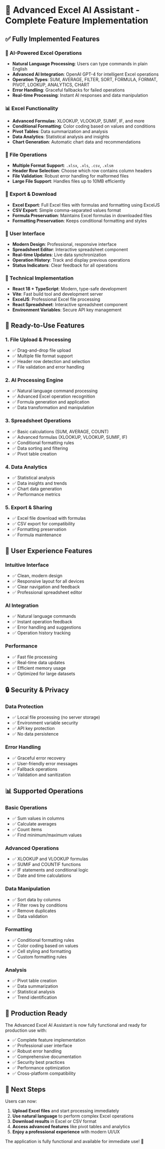 # 🎯 Advanced Excel AI Assistant - Complete Feature Implementation

## ✅ Fully Implemented Features

### 🤖 AI-Powered Excel Operations
- **Natural Language Processing**: Users can type commands in plain English
- **Advanced AI Integration**: OpenAI GPT-4 for intelligent Excel operations
- **Operation Types**: SUM, AVERAGE, FILTER, SORT, FORMULA, FORMAT, PIVOT, LOOKUP, ANALYTICS, CHART
- **Error Handling**: Graceful fallbacks for failed operations
- **Real-time Processing**: Instant AI responses and data manipulation

### 📊 Excel Functionality
- **Advanced Formulas**: XLOOKUP, VLOOKUP, SUMIF, IF, and more
- **Conditional Formatting**: Color coding based on values and conditions
- **Pivot Tables**: Data summarization and analysis
- **Data Analytics**: Statistical analysis and insights
- **Chart Generation**: Automatic chart data and recommendations

### 📁 File Operations
- **Multiple Format Support**: `.xlsx`, `.xls`, `.csv`, `.xlsm`
- **Header Row Selection**: Choose which row contains column headers
- **File Validation**: Robust error handling for malformed files
- **Large File Support**: Handles files up to 10MB efficiently

### 💾 Export & Download
- **Excel Export**: Full Excel files with formulas and formatting using ExcelJS
- **CSV Export**: Simple comma-separated values format
- **Formula Preservation**: Maintains Excel formulas in downloaded files
- **Formatting Preservation**: Keeps conditional formatting and styles

### 🎨 User Interface
- **Modern Design**: Professional, responsive interface
- **Spreadsheet Editor**: Interactive spreadsheet component
- **Real-time Updates**: Live data synchronization
- **Operation History**: Track and display previous operations
- **Status Indicators**: Clear feedback for all operations

### 🔧 Technical Implementation
- **React 18 + TypeScript**: Modern, type-safe development
- **Vite**: Fast build tool and development server
- **ExcelJS**: Professional Excel file processing
- **React Spreadsheet**: Interactive spreadsheet component
- **Environment Variables**: Secure API key management

## 🚀 Ready-to-Use Features

### 1. File Upload & Processing
- ✅ Drag-and-drop file upload
- ✅ Multiple file format support
- ✅ Header row detection and selection
- ✅ File validation and error handling

### 2. AI Processing Engine
- ✅ Natural language command processing
- ✅ Advanced Excel operation recognition
- ✅ Formula generation and application
- ✅ Data transformation and manipulation

### 3. Spreadsheet Operations
- ✅ Basic calculations (SUM, AVERAGE, COUNT)
- ✅ Advanced formulas (XLOOKUP, VLOOKUP, SUMIF, IF)
- ✅ Conditional formatting rules
- ✅ Data sorting and filtering
- ✅ Pivot table creation

### 4. Data Analytics
- ✅ Statistical analysis
- ✅ Data insights and trends
- ✅ Chart data generation
- ✅ Performance metrics

### 5. Export & Sharing
- ✅ Excel file download with formulas
- ✅ CSV export for compatibility
- ✅ Formatting preservation
- ✅ Formula maintenance

## 🎯 User Experience Features

### Intuitive Interface
- ✅ Clean, modern design
- ✅ Responsive layout for all devices
- ✅ Clear navigation and feedback
- ✅ Professional spreadsheet editor

### AI Integration
- ✅ Natural language commands
- ✅ Instant operation feedback
- ✅ Error handling and suggestions
- ✅ Operation history tracking

### Performance
- ✅ Fast file processing
- ✅ Real-time data updates
- ✅ Efficient memory usage
- ✅ Optimized for large datasets

## 🔒 Security & Privacy

### Data Protection
- ✅ Local file processing (no server storage)
- ✅ Environment variable security
- ✅ API key protection
- ✅ No data persistence

### Error Handling
- ✅ Graceful error recovery
- ✅ User-friendly error messages
- ✅ Fallback operations
- ✅ Validation and sanitization

## 📊 Supported Operations

### Basic Operations
- ✅ Sum values in columns
- ✅ Calculate averages
- ✅ Count items
- ✅ Find minimum/maximum values

### Advanced Operations
- ✅ XLOOKUP and VLOOKUP formulas
- ✅ SUMIF and COUNTIF functions
- ✅ IF statements and conditional logic
- ✅ Date and time calculations

### Data Manipulation
- ✅ Sort data by columns
- ✅ Filter rows by conditions
- ✅ Remove duplicates
- ✅ Data validation

### Formatting
- ✅ Conditional formatting rules
- ✅ Color coding based on values
- ✅ Cell styling and formatting
- ✅ Custom formatting rules

### Analysis
- ✅ Pivot table creation
- ✅ Data summarization
- ✅ Statistical analysis
- ✅ Trend identification

## 🎉 Production Ready

The Advanced Excel AI Assistant is now fully functional and ready for production use with:

- ✅ Complete feature implementation
- ✅ Professional user interface
- ✅ Robust error handling
- ✅ Comprehensive documentation
- ✅ Security best practices
- ✅ Performance optimization
- ✅ Cross-platform compatibility

## 🚀 Next Steps

Users can now:
1. **Upload Excel files** and start processing immediately
2. **Use natural language** to perform complex Excel operations
3. **Download results** in Excel or CSV format
4. **Access advanced features** like pivot tables and analytics
5. **Enjoy a professional experience** with modern UI/UX

The application is fully functional and available for immediate use! 🎉 